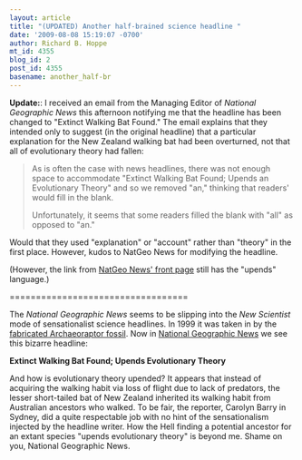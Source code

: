 ```yaml
---
layout: article
title: "(UPDATED) Another half-brained science headline "
date: '2009-08-08 15:19:07 -0700'
author: Richard B. Hoppe
mt_id: 4355
blog_id: 2
post_id: 4355
basename: another_half-br
---
```

**Update:**: I received an email from the Managing Editor of _National Geographic News_ this afternoon notifying me that the headline has been changed to "Extinct Walking Bat Found."  The email explains that they intended only to suggest (in the original headline) that a particular explanation for the New Zealand walking bat had been overturned, not that all of evolutionary theory had fallen:

> As is often the case with news headlines, there was not enough space to accommodate "Extinct Walking Bat Found; Upends an Evolutionary Theory" and so we removed "an," thinking that readers' would fill in the blank.
> 
> Unfortunately, it seems that some readers filled the blank with "all" as opposed to "an."

Would that they used "explanation" or "account" rather than "theory" in the first place.  However, kudos to NatGeo News for modifying the headline.

(However, the link from [NatGeo News' front page](http://news.nationalgeographic.com/news/index.html) still has the "upends" language.)

==================================

The _National Geographic News_ seems to be slipping into the _New Scientist_ mode of sensationalist science headlines.  In 1999 it was taken in by the [fabricated Archaeoraptor fossil](http://news.nationalgeographic.com/news/2009/03/photogalleries/april-fools-day-hoaxes/photo3.html).  Now in [ National Geographic News](http://news.nationalgeographic.com/news/2009/08/090807-walking-bat.html) we see this bizarre headline:

**Extinct Walking Bat Found; Upends Evolutionary Theory**

And how is evolutionary theory upended?  It appears that instead of acquiring the walking habit via loss of flight due to lack of predators, the lesser short-tailed bat of New Zealand inherited its walking habit from Australian ancestors who walked.  To be fair, the reporter, Carolyn Barry in Sydney, did a quite respectable job with no hint of the sensationalism injected by the headline writer.  How the Hell finding a potential ancestor for an extant species "upends evolutionary theory" is beyond me.  Shame on you, National Geographic News.
